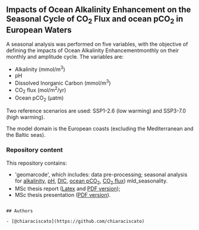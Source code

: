 ## Impacts of Ocean Alkalinity Enhancement on the Seasonal Cycle of CO<sub>2</sub> Flux and ocean pCO<sub>2</sub> in European Waters


A seasonal analysis was performed on five variables, with the objective of defining the impacts of Ocean Alkalinity Enhancementmonthly on their monthly and amplitude cycle. The variables are:

- Alkalinity (mmol/m<sup>3</sup>)
- pH
- Dissolved Inorganic Carbon (mmol/m<sup>3</sup>)
- CO<sub>2</sub> flux (mol/m<sup>2</sup>/yr)
- Ocean pCO<sub>2</sub> (µatm)

Two reference scenarios are used: SSP1-2.6 (low warming) and SSP3-7.0 (high warming).

The model domain is the European coasts (excluding the Mediterranean and the Baltic seas).

### Repository content

This repository contains:
- 'geomarcode', which includes: 
data pre-processing;
seasonal analysis for [alkalinity](seasonal_analysis/1_alkalinity), [pH](seasonal_analysis/2_ph), [DIC](seasonal_analysis/3_dic), [ocean pCO<sub>2</sub>](seasonal_analysis/4_oceanpco2), [CO<sub>2</sub> flux](seasonal_analysis/5_co2flux))
mld_seasonality.
- MSc thesis report ([Latex](thesis_report) and [PDF version](thesis_report.pdf));
- MSc thesis presentation ([PDF version](thesis_presentation.pdf)).


```

## Authors

- [@chiaraciscato](https://github.com/chiaraciscato)

